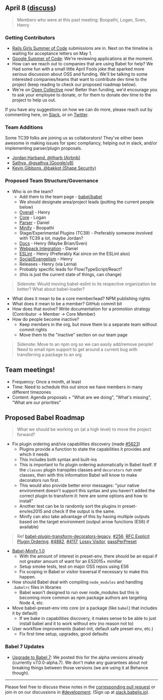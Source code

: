 ## April 8 ([discuss](https://github.com/babel/notes/pull/19))

> Members who were at this past meeting: Boopathi, Logan, Sven, Henry

### Getting Contributors

- [Rails Girls Summer of Code](https://teams.railsgirlssummerofcode.org/projects/177-babel) submissions are in. Next on the timeline is waiting for acceptance letters on May 1.
- [Google Summer of Code](https://summerofcode.withgoogle.com/organizations/5842528113786880/): We're reviewing applications at the moment.
- How can we reach out to companies that are using Babel for help? We Had some fun with a small little April Fools joke that sparked more serious discussion about OSS and funding. We'll be talking to some interested companies/teams that want to contribute dev time to the project (keep reading to check our proposed roadmap below).
- We're on [Open Collective](https://opencollective.com/babel) now! Better than funding, we'd encourage you to ask your employee to donate, or for them to donate dev time to the project to help us out.

If you have any suggestions on how we can do more, please reach out by commenting here, on [Slack](https://slack.babeljs.io/), or on [Twitter](https://twitter.com/babeljs).

### Team Additions

Some TC39 folks are joining us as collaborators! They've either been awesome in making issues for spec compliancy, helping out in slack, and/or implementing parser/plugin proposals.

- [Jordan Harband, @ljharb (Airbnb)](https://github.com/ljharb)
- [Sathya, @gsathya (Google/v8)](https://github.com/gsathya)
- [Kevin Gibbons, @bakkot (Shape Security)](https://github.com/bakkot)

### Proposed Team Structure/Governance
* Who is on the team?
    * Add them to the team page - [babel/babel](https://github.com/babel/babel#team)
    * We should designate area/project leads (putting the current people below)
    * [Overall](https://github.com/babel) - Henry
    * [Core](https://github.com/babel/babel) - Logan
    * [Parser](https://github.com/babel/babylon) - Daniel
    * [Minify](https://github.com/babel/babili) - Boopathi
    * Stage/Experimental Plugins (TC39) - Preferably someone involved with TC39 a lot, maybe Jordan?
    * [Docs](https://github.com/babel/babel.github.io) - Henry (Maybe Brian/Sven)
    * [Webpack Integration](https://github.com/babel/babel-loader) - Daniel
    * [ESLint](https://github.com/babel/babel-eslint) - Henry (Preferably Kai since on the ESLint also)
    * [Social/Evangelism](https://twitter.com/babeljs) - Henry
    * Releases - Henry (via Lerna)
    * Probably specific leads for Flow/TypeScript/React?
    * (this is just the current state of things, can change)

> Sidenote: Would moving babel-eslint to its respective organization be better? What about babel-loader?

* What does it mean to be a core member/lead? NPM publishing rights 
* What does it mean to be a member? GitHub commit bit
* How does that evolve? Write documentation for a promotion strategy (Contributor -> Member -> Core Member)
* How do people become inactive?
    * Keep members in the org, but move them to a separate team without commit rights
    * Move them to the "inactive" section on our team page

> Sidenote: Move to an npm org so we can easily add/remove people!
> Need to email npm support to get around a current bug with transferring a package to an org

## Team meetings!

* Frequency: Once a month, at least
* Time: Need to schedule this out since we have members in many different timezones
* Content: Agenda proposals + "What are we doing", "What's missing", "What are our priorities"

## Proposed Babel Roadmap

> What we should be working on (at a high level) to move the project forward?

* Fix plugin ordering and/via capabilities discovery (made [#5623](https://github.com/babel/babel/issues/5623))
    * Plugins provide a function to state the capabilities it provides and which it needs
    * This includes both syntax and built-ins
    * This is important to fix plugin ordering automatically in Babel itself. If the `classes` plugin transpiles classes and `decorators` run over classes, then with this information Babel will know to make decorators run first.
    * This would also provide better error messages: "your native environment doesn't support this syntax and you haven't added the correct plugin to transform it: here are some options and how to install"
    * Another test can be to randomly sort the plugins in preset-env/es2015 and check if the output is the same.
    * Minify can also take advantage of this by having multiple outputs based on the target environment (output arrow functions (ES6) if available)

> Ref [babel-plugin-transform-decorators-legacy](https://github.com/loganfsmyth/babel-plugin-transform-decorators-legacy#note-order-of-plugins-matters), [#256](https://github.com/babel/babel-preset-env/issues/256), [RFC Explicit Plugin Ordering](https://github.com/babel/babel/issues/4488), [#4882](https://github.com/babel/babel/issues/4882), [#4117](https://github.com/babel/babel/issues/4117), [Lossy Visitor](https://github.com/babel/babel/pull/3335), [passPerPreset](https://github.com/babel/babel/pull/3281)

* [Babel-Minify 1.0](https://github.com/babel/babili/milestone/4)
    * With the amount of interest in preset-env, there should be an equal if not greater amount of want for an ES2015+ minifier
    * Setup smoke tests, test on major OSS repos using ES6
    * Fix scoping in Babel or visitor traversal if necessary to make this happen.
* How should Babel deal with compiling `node_modules` and handling `.babelrc` files in libraries
    * Babel wasn't designed to run over node_modules but this is becoming more common as npm package authors are targeting Node 4, etc.
* Move babel-preset-env into core (or a package (like `babel`) that includes it by default)
    * If we bake in capabilities discovery, it makes sense to be able to just install babel and it to work without env (no reason not to)
* User workflow improvements (babel-init, default safe preset-env, etc.)
    * Fix first time setup, upgrades, good defaults

### Babel 7 Updates

- [Upgrade to Babel 7](https://github.com/babel/babel.github.io/pull/1146): We posted this for the alpha versions already (currently v7.0.0-alpha.7). We don't make any guarantees about not breaking things between those versions (we are using it at Behance though).

---

Please feel free to discuss these notes in the [corresponding pull request](https://github.com/babel/notes/pull/19) or join in on our discussions in [#development](https://babeljs.slack.com/messages/development). (Sign up at [slack.babeljs.io](https://slack.babeljs.io/)).
